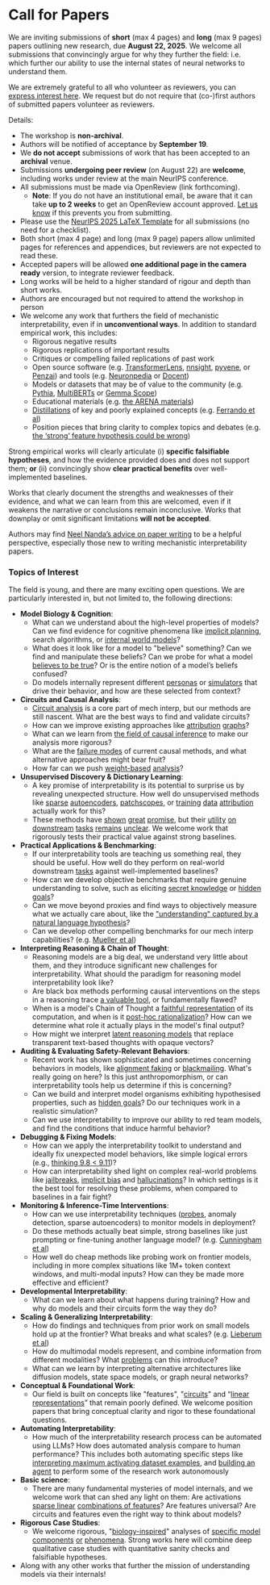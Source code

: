 # Call for Papers
We are inviting submissions of **short** (max 4 pages) and **long** (max 9 pages) papers outlining new research, due **August 22, 2025**. We welcome all submissions that convincingly argue for why they further the field: i.e. which further our ability to use the internal states of neural networks to understand them. 

We are extremely grateful to all who volunteer as reviewers, you can [express interest here](https://www.google.com/url?q=https://docs.google.com/forms/d/e/1FAIpQLSdiw1SJllzoTz_nqzDTzTOGb9DV3W_truQyh-WvYj_QGIi7Mg/viewform?usp%3Ddialog&sa=D&source=editors&ust=1753726156324841&usg=AOvVaw0VpR1DqfqtkVS7xnzuT1Gy). We request but do not require that (co-)first authors of submitted papers volunteer as reviewers. 

Details: 
* The workshop is **non-archival**.
* Authors will be notified of acceptance by **September 19**.
* We **do not accept** submissions of work that has been accepted to an **archival** venue.
* Submissions **undergoing peer review** (on August 22) are **welcome**, including works under review at the main NeurIPS conference.
* All submissions must be made via OpenReview (link forthcoming).
  * **Note**: If you do not have an institutional email, be aware that it can take **up to 2 weeks** to get an OpenReview account approved. [Let us know](mailto:neurips2025@mechinterpworkshop.com) if this prevents you from submitting.
* Please use the [NeurIPS 2025 LaTeX Template](https://www.google.com/url?q=https://media.neurips.cc/Conferences/NeurIPS2025/Styles.zip&sa=D&source=editors&ust=1753726156326250&usg=AOvVaw29Xne21iXL1rQqBzrO8p0P) for all submissions (no need for a checklist).
* Both short (max 4 page) and long (max 9 page) papers allow unlimited pages for references and appendices, but reviewers are not expected to read these.
* Accepted papers will be allowed **one additional page in the camera ready** version, to integrate reviewer feedback.
* Long works will be held to a higher standard of rigour and depth than short works.
* Authors are encouraged but not required to attend the workshop in person
* We welcome any work that furthers the field of mechanistic interpretability, even if in **unconventional ways**. In addition to standard empirical work, this includes:
  * Rigorous negative results
  * Rigorous replications of important results
  * Critiques or compelling failed replications of past work
  * Open source software (e.g. [TransformerLens](https://www.google.com/url?q=https://github.com/neelnanda-io/TransformerLens&sa=D&source=editors&ust=1753726156327421&usg=AOvVaw3cRiLOaPZaoZB3uQeXYgjM), [nnsight](https://www.google.com/url?q=https://github.com/ndif-team/nnsight&sa=D&source=editors&ust=1753726156327497&usg=AOvVaw2-Y8yQZdrukaVtKHeNWqw8), [pyvene](https://www.google.com/url?q=https://github.com/stanfordnlp/pyvene/tree/main/pyvene/models/mlp&sa=D&source=editors&ust=1753726156327582&usg=AOvVaw1EYUQ-oqzjdzPtlRbv77O-), or [Penzai](https://www.google.com/url?q=https://github.com/google-deepmind/penzai&sa=D&source=editors&ust=1753726156327668&usg=AOvVaw3B03Dm_YlNYu1izAeJ9tTO)) and tools (e.g. [Neuronpedia](https://www.google.com/url?q=http://neuronpedia.org&sa=D&source=editors&ust=1753726156327747&usg=AOvVaw0iFIEuMXbf-apJcmlZCqDI) or [Docent](https://www.google.com/url?q=https://transluce.org/introducing-docent&sa=D&source=editors&ust=1753726156327842&usg=AOvVaw0iGzIznby5bGYtg-suQ93z))
  * Models or datasets that may be of value to the community (e.g. [Pythia](https://www.google.com/url?q=https://arxiv.org/abs/2304.01373&sa=D&source=editors&ust=1753726156327994&usg=AOvVaw1vRtnsdhhV-P-MuzXf1n6M), [MultiBERTs](https://www.google.com/url?q=https://arxiv.org/abs/2106.16163&sa=D&source=editors&ust=1753726156328070&usg=AOvVaw25MwRPorDzoolKaNdIuKmx) or [Gemma Scope](https://www.google.com/url?q=https://arxiv.org/abs/2408.05147&sa=D&source=editors&ust=1753726156328138&usg=AOvVaw2rcLi0b9qbFCWyNeDEpf3i))
  * Educational materials (e.g. [the ARENA materials](https://www.google.com/url?q=https://arena3-chapter1-transformer-interp.streamlit.app/&sa=D&source=editors&ust=1753726156328295&usg=AOvVaw3beISXLYErNSlkQx8dxX0t))
  * [Distillations](https://www.google.com/url?q=https://distill.pub/2017/research-debt/&sa=D&source=editors&ust=1753726156328394&usg=AOvVaw0nbuCqvr6wKhdPbR9crJsI) of key and poorly explained concepts (e.g. [Ferrando et al](https://www.google.com/url?q=https://arxiv.org/abs/2405.00208&sa=D&source=editors&ust=1753726156328517&usg=AOvVaw05Ai1WJSqo63qMBSshclis))
  * Position pieces that bring clarity to complex topics and debates (e.g. [the ‘strong’ feature hypothesis could be wrong](https://www.google.com/url?q=https://www.alignmentforum.org/posts/tojtPCCRpKLSHBdpn/the-strong-feature-hypothesis-could-be-wrong&sa=D&source=editors&ust=1753726156328780&usg=AOvVaw1TEzZQBxYjtNktNO9JlrFD))

Strong empirical works will clearly articulate (i) **specific falsifiable hypotheses**, and how the evidence provided does and does not support them; **or** (ii) convincingly show **clear practical benefits** over well-implemented baselines. 

Works that clearly document the strengths and weaknesses of their evidence, and what we can learn from this are welcomed, even if it weakens the narrative or conclusions remain inconclusive. Works that downplay or omit significant limitations **will not be accepted**. 

Authors may find [Neel Nanda’s advice on paper writing](https://www.google.com/url?q=https://www.alignmentforum.org/posts/eJGptPbbFPZGLpjsp/highly-opinionated-advice-on-how-to-write-ml-papers&sa=D&source=editors&ust=1753726156329734&usg=AOvVaw3ORvdq5T9QjHMtz62iCJhk) to be a helpful perspective, especially those new to writing mechanistic interpretability papers. 
### Topics of Interest
The field is young, and there are many exciting open questions. We are particularly interested in, but not limited to, the following directions: 
* **Model Biology & Cognition**:
  * What can we understand about the high-level properties of models? Can we find evidence for cognitive phenomena like [implicit planning](https://www.google.com/url?q=https://transformer-circuits.pub/2025/attribution-graphs/biology.html%23dives-poems&sa=D&source=editors&ust=1753726156330392&usg=AOvVaw2384VJ7_H-CmgKv8hm7aE2), search algorithms, or [internal world models](https://www.google.com/url?q=https://arxiv.org/abs/2210.13382&sa=D&source=editors&ust=1753726156330493&usg=AOvVaw0GuXiaGNTxCu4-2AOH_kqb)?
  * What does it look like for a model to "believe" something? Can we find and manipulate these beliefs? Can we probe for what a model [believes to be true](https://www.google.com/url?q=https://arxiv.org/abs/2310.06824&sa=D&source=editors&ust=1753726156330726&usg=AOvVaw06JYsE5x379r7TeUppuUSt)? Or is the entire notion of a model’s beliefs confused?
  * Do models internally represent different [personas](https://www.google.com/url?q=https://arxiv.org/abs/2406.12094&sa=D&source=editors&ust=1753726156330949&usg=AOvVaw3yfehL08Sxt7YSSPdLdPjJ) or [simulators](https://www.google.com/url?q=https://www.nature.com/articles/s41586-023-06647-8&sa=D&source=editors&ust=1753726156331031&usg=AOvVaw2uqHCVPWwLnPlK8L6sjn2l) that drive their behavior, and how are these selected from context?
* **Circuits and Causal Analysis**:
  * [Circuit analysis](https://www.google.com/url?q=https://distill.pub/2020/circuits/zoom-in/&sa=D&source=editors&ust=1753726156331282&usg=AOvVaw1OcFd9ANSNpvSA2EdBo2Gc) is a core part of mech interp, but our methods are still nascent. What are the best ways to find and validate circuits?
  * How can we improve existing approaches like [attribution](https://www.google.com/url?q=https://arxiv.org/abs/2406.11944&sa=D&source=editors&ust=1753726156331528&usg=AOvVaw0O16QYP2GGNQxidjQu2vq2) [graphs](https://www.google.com/url?q=https://transformer-circuits.pub/2025/attribution-graphs/methods.html&sa=D&source=editors&ust=1753726156331613&usg=AOvVaw2hepFhIa-WCfoYeHDPgdj5)?
  * What can we learn from [the field of causal inference](https://www.google.com/url?q=https://arxiv.org/abs/2407.04690&sa=D&source=editors&ust=1753726156331752&usg=AOvVaw1eGvNREcutnC2Tfz8OsAUX) to make our analysis more rigorous?
  * What are the [failure modes](https://www.google.com/url?q=https://arxiv.org/abs/2307.15771&sa=D&source=editors&ust=1753726156331896&usg=AOvVaw2nyzMDjIT2-zaXh2dC51fN) of current causal methods, and what alternative approaches might bear fruit?
  * How far can we push [weight-based](https://www.google.com/url?q=https://arxiv.org/abs/2301.05217&sa=D&source=editors&ust=1753726156332082&usg=AOvVaw3ccEDAIilkgpgQ5i4hvR2c) [analysis](https://www.google.com/url?q=https://arxiv.org/abs/2410.08417&sa=D&source=editors&ust=1753726156332144&usg=AOvVaw06L93lKjpH4e6RuYJ0wg5D)?
* **Unsupervised Discovery & Dictionary Learning**:
  * A key promise of interpretability is its potential to surprise us by revealing unexpected structure. How well do unsupervised methods like [sparse](https://www.google.com/url?q=https://arxiv.org/abs/2103.15949&sa=D&source=editors&ust=1753726156332469&usg=AOvVaw1fyH4F5lSyyAkW49rvOSYJ) [autoencoders](https://www.google.com/url?q=https://transformer-circuits.pub/2023/monosemantic-features&sa=D&source=editors&ust=1753726156332568&usg=AOvVaw3lLmArowbSuiCTLtj3LBoJ), [patch](https://www.google.com/url?q=https://arxiv.org/abs/2401.06102&sa=D&source=editors&ust=1753726156332630&usg=AOvVaw3AgMxJLmSMF4s3S5HytDCq)[scopes](https://www.google.com/url?q=https://arxiv.org/abs/2403.10949v2&sa=D&source=editors&ust=1753726156332675&usg=AOvVaw04Pf3L_B3aYpe7gMmEodHl), or [training](https://www.google.com/url?q=https://proceedings.mlr.press/v70/koh17a?ref%3Dhttps://githubhelp.com&sa=D&source=editors&ust=1753726156332758&usg=AOvVaw0gzQVnPODxonJVYBqW9pEU) [data](https://www.google.com/url?q=https://arxiv.org/abs/2308.03296&sa=D&source=editors&ust=1753726156332821&usg=AOvVaw0wE3uygNzRxfJfGKD78PQd) [attribution](https://www.google.com/url?q=https://arxiv.org/abs/2205.11482&sa=D&source=editors&ust=1753726156332887&usg=AOvVaw3jczcs0_ZFJF23R0xYpTJS) actually work for this?
  * These methods have [shown](https://www.google.com/url?q=https://transformer-circuits.pub/2024/scaling-monosemanticity/index.html&sa=D&source=editors&ust=1753726156333060&usg=AOvVaw25yQ-FpdFZ92M57WKkgf4E) [great](https://www.google.com/url?q=https://transformer-circuits.pub/2025/attribution-graphs/biology.html&sa=D&source=editors&ust=1753726156333140&usg=AOvVaw3CDyoFn57sCm_Z5bpi_nFJ) [promise](https://www.google.com/url?q=https://arxiv.org/abs/2503.10965&sa=D&source=editors&ust=1753726156333202&usg=AOvVaw2pSEe75p7AkS9B2kZefgX_), but their [utility](https://www.google.com/url?q=https://arxiv.org/abs/2502.16681&sa=D&source=editors&ust=1753726156333272&usg=AOvVaw1007jgViM2TuV_Us1lqAVZ) [on](https://www.google.com/url?q=https://www.tilderesearch.com/blog/sieve&sa=D&source=editors&ust=1753726156333333&usg=AOvVaw2r82Jnvw5IKjbqzyU2kg9R) [downstream](https://www.google.com/url?q=https://arxiv.org/abs/2501.17148&sa=D&source=editors&ust=1753726156333396&usg=AOvVaw0bcFR3h53Dnka_j--jra01) [tasks](https://www.google.com/url?q=https://transformer-circuits.pub/2024/features-as-classifiers/index.html&sa=D&source=editors&ust=1753726156333476&usg=AOvVaw2hErK6xtRrE7dos5iJGeK3) [remains](https://www.google.com/url?q=https://arxiv.org/abs/2502.04382&sa=D&source=editors&ust=1753726156333549&usg=AOvVaw1yg5P9tHvmafOLos9lfYJM) [unclear](https://www.google.com/url?q=https://www.alignmentforum.org/posts/4uXCAJNuPKtKBsi28/negative-results-for-saes-on-downstream-tasks&sa=D&source=editors&ust=1753726156333645&usg=AOvVaw1-VObzyYMsMDcrhGgT_G-D). We welcome work that rigorously tests their practical value against strong baselines.
* **Practical Applications & Benchmarking**:
  * If our interpretability tools are teaching us something real, they should be useful. How well do they perform on real-world downstream [tasks](https://www.google.com/url?q=https://www.lesswrong.com/posts/wGRnzCFcowRCrpX4Y/downstream-applications-as-validation-of-interpretability&sa=D&source=editors&ust=1753726156334126&usg=AOvVaw3RlSd8mseOlD0MlC3Q6Xaw) against well-implemented baselines?
  * How can we develop objective benchmarks that require genuine understanding to solve, such as eliciting [secret knowledge](https://www.google.com/url?q=https://arxiv.org/abs/2505.14352&sa=D&source=editors&ust=1753726156334358&usg=AOvVaw2hj7fADYUMaf-UAEyNjiM0) or [hidden goals](https://www.google.com/url?q=https://arxiv.org/abs/2503.10965&sa=D&source=editors&ust=1753726156334427&usg=AOvVaw2vQ1zL8PtuAYBo7ChmEUg0)?
  * Can we move beyond proxies and find ways to objectively measure what we actually care about, like the ["understanding" captured by a natural language hypothesis](https://www.google.com/url?q=https://arxiv.org/abs/2502.04382&sa=D&source=editors&ust=1753726156334675&usg=AOvVaw2HQ9NUbQFd9tvmU09kjdyB)?
  * Can we develop other compelling benchmarks for our mech interp capabilities? (e.g. [Mueller et al](https://www.google.com/url?q=https://arxiv.org/abs/2504.13151&sa=D&source=editors&ust=1753726156334866&usg=AOvVaw2nag5I5jscNYzd1iVrXoQp))
* **Interpreting Reasoning & Chain of Thought**:
  * Reasoning models are a big deal, we understand very little about them, and they introduce significant new challenges for interpretability. What should the paradigm for reasoning model interpretability look like?
  * Are black box methods performing causal interventions on the steps in a reasoning trace [a valuable tool](https://www.google.com/url?q=https://arxiv.org/abs/2506.19143&sa=D&source=editors&ust=1753726156335410&usg=AOvVaw37adBZPNZDzlJyjyhWNWyt), or fundamentally flawed?
  * When is a model's Chain of Thought a [faithful representation](https://www.google.com/url?q=https://arxiv.org/abs/2305.04388&sa=D&source=editors&ust=1753726156335585&usg=AOvVaw3wBQYSBrVxMqZiwh5Pylwk) of its computation, and when is it [post-hoc rationalization](https://www.google.com/url?q=https://arxiv.org/abs/2503.08679&sa=D&source=editors&ust=1753726156335695&usg=AOvVaw2_4hk0KrFKeS6aOYslHU8g)? How can we determine what role it actually plays in the model's final output?
  * How might we interpret [latent reasoning models](https://www.google.com/url?q=https://arxiv.org/abs/2412.06769&sa=D&source=editors&ust=1753726156335902&usg=AOvVaw0C-4ufHKxm8FznK-ekYaoQ) that replace transparent text-based thoughts with opaque vectors?
* **Auditing & Evaluating Safety-Relevant Behaviors**:
  * Recent work has shown sophisticated and sometimes concerning behaviors in models, like [alignment faking](https://www.google.com/url?q=https://arxiv.org/abs/2412.14093&sa=D&source=editors&ust=1753726156336259&usg=AOvVaw1pHgXmrcKRexNwOGH1y3im) or [blackmailing](https://www.google.com/url?q=https://www.anthropic.com/research/agentic-misalignment&sa=D&source=editors&ust=1753726156336342&usg=AOvVaw1GDSrrtmeY7QXjD5Ni1LZN). What's really going on here? Is this just anthropomorphism, or can interpretability tools help us determine if this is concerning?
  * Can we build and interpret model organisms exhibiting hypothesised properties, such as [hidden goals](https://www.google.com/url?q=https://arxiv.org/abs/2503.10965&sa=D&source=editors&ust=1753726156336664&usg=AOvVaw2N0vS64VSnUsWTwAcGxFVp)? Do our techniques work in a realistic simulation?
  * Can we use interpretability to improve our ability to red team models, and find the conditions that induce harmful behavior?
* **Debugging & Fixing Models**:
  * How can we apply the interpretability toolkit to understand and ideally fix unexpected model behaviors, like simple logical errors (e.g., [thinking 9.8 < 9.11](https://www.google.com/url?q=https://transluce.org/observability-interface&sa=D&source=editors&ust=1753726156337305&usg=AOvVaw0tCt5jxrZR1t_McyfoRHsz))?
  * How can interpretability shed light on complex real-world problems like [jailbreaks](https://www.google.com/url?q=https://transformer-circuits.pub/2025/attribution-graphs/biology.html%23dives-jailbreak&sa=D&source=editors&ust=1753726156337516&usg=AOvVaw0KdSl1iWOCAm3IIGPg7DQD), [implicit bias](https://www.google.com/url?q=https://arxiv.org/abs/2506.10922&sa=D&source=editors&ust=1753726156337592&usg=AOvVaw3fHCwveIDFg8rCsVuBYuwx) and [hallucinations](https://www.google.com/url?q=https://arxiv.org/abs/2411.14257&sa=D&source=editors&ust=1753726156337665&usg=AOvVaw1fsxPqlhR_PCiKjiCHi9fG)? In which settings is it the best tool for resolving these problems, when compared to baselines in a fair fight?
* **Monitoring & Inference-Time Interventions**:
  * How can we use interpretability techniques ([probes](https://www.google.com/url?q=https://arxiv.org/abs/2102.12452&sa=D&source=editors&ust=1753726156338016&usg=AOvVaw0WUFw5cEzdVvBgKDrXGEBw), anomaly detection, sparse autoencoders) to monitor models in deployment?
  * Do these methods actually beat simple, strong baselines like just prompting or fine-tuning another language model? (e.g. [Cunningham et al](https://www.google.com/url?q=https://alignment.anthropic.com/2025/cheap-monitors/&sa=D&source=editors&ust=1753726156338303&usg=AOvVaw3s6YzTgjhh56kz5GzBTegd))
  * How well do cheap methods like probing work on frontier models, including in more complex situations like 1M+ token context windows, and multi-modal inputs? How can they be made more effective and efficient?
* **Developmental Interpretability**:
  * What can we learn about what happens during training? How and why do models and their circuits form the way they do?
* **Scaling & Generalizing Interpretability**:
  * How do findings and techniques from prior work on small models hold up at the frontier? What breaks and what scales? (e.g. [Lieberum et al](https://www.google.com/url?q=https://arxiv.org/abs/2307.09458&sa=D&source=editors&ust=1753726156339098&usg=AOvVaw1CGEphRmKpRsZ-o5JoOXG1))
  * How do multimodal models represent, and combine information from different modalities? What [problems](https://www.google.com/url?q=https://openreview.net/pdf?id%3DVUhRdZp8ke&sa=D&source=editors&ust=1753726156339301&usg=AOvVaw2khQQSOpkun3X04ahoQw5V) can this introduce?
  * What can we learn by interpreting alternative architectures like diffusion models, state space models, or graph neural networks?
* **Conceptual & Foundational Work**:
  * Our field is built on concepts like "features", "[circuits](https://www.google.com/url?q=https://distill.pub/2020/circuits/zoom-in/&sa=D&source=editors&ust=1753726156339722&usg=AOvVaw107ac3bM_pFAnijf1B49T2)" and “[linear representations](https://www.google.com/url?q=https://transformer-circuits.pub/2024/july-update/index.html%23linear-representations&sa=D&source=editors&ust=1753726156339848&usg=AOvVaw3kisQg7K9kcJ6urD1aU5dZ)” that remain poorly defined. We welcome position papers that bring conceptual clarity and rigor to these foundational questions.
* **Automating Interpretability**:
  * How much of the interpretability research process can be automated using LLMs? How does automated analysis compare to human performance? This includes both automating specific steps like [interpreting maximum activating dataset examples](https://www.google.com/url?q=https://openaipublic.blob.core.windows.net/neuron-explainer/paper/index.html&sa=D&source=editors&ust=1753726156340418&usg=AOvVaw2U1-MpCiMCiKEeYpmgGmbP), and [building an agent](https://www.google.com/url?q=https://arxiv.org/abs/2404.14394&sa=D&source=editors&ust=1753726156340501&usg=AOvVaw0sQD2JGLvZcU-KIOsKgwcd) to perform some of the research work autonomously
* **Basic science**:
  * There are many fundamental mysteries of model internals, and we welcome work that can shed any light on them: Are activations [sparse linear](https://www.google.com/url?q=https://arxiv.org/abs/1601.03764&sa=D&source=editors&ust=1753726156340865&usg=AOvVaw2QCub6rdJXmE4M7B0xuRHg) [combinations of features](https://www.google.com/url?q=https://transformer-circuits.pub/2022/toy_model/index.html&sa=D&source=editors&ust=1753726156340961&usg=AOvVaw1mnHM3use54rMhDL2--zQB)? Are features universal? Are circuits and features even the right way to think about models?
* **Rigorous Case Studies**:
  * We welcome rigorous, "[biology-inspired](https://www.google.com/url?q=https://distill.pub/2020/circuits/curve-circuits/&sa=D&source=editors&ust=1753726156341305&usg=AOvVaw2FRKMDzcJFsbNpbt-lN72t)" analyses of [specific model](https://www.google.com/url?q=https://arxiv.org/abs/2310.04625&sa=D&source=editors&ust=1753726156341389&usg=AOvVaw0LgJltwjD36ROlSkhFJJUF) [components](https://www.google.com/url?q=https://transformer-circuits.pub/2024/scaling-monosemanticity/index.html&sa=D&source=editors&ust=1753726156341478&usg=AOvVaw27bvstdBzyozrSc71P74X6) [or](https://www.google.com/url?q=https://arxiv.org/abs/2305.01610&sa=D&source=editors&ust=1753726156341536&usg=AOvVaw1cNskq6G6iDHMK4O7qySC0) [phenomena](https://www.google.com/url?q=https://arxiv.org/abs/2306.09346&sa=D&source=editors&ust=1753726156341602&usg=AOvVaw0sODpMasgRGcbe0QjyRp5Q). Strong works here will combine deep qualitative case studies with quantitative sanity checks and falsifiable hypotheses.
* Along with any other works that further the mission of understanding models via their internals!
